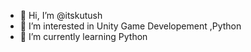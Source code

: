- 👋 Hi, I’m @itskutush
- 👀 I’m interested in Unity Game Developement ,Python
- 🌱 I’m currently learning Python


<!---
itskutush/itskutush is a ✨ special ✨ repository because its `README.md` (this file) appears on your GitHub profile.
You can click the Preview link to take a look at your changes.
--->
